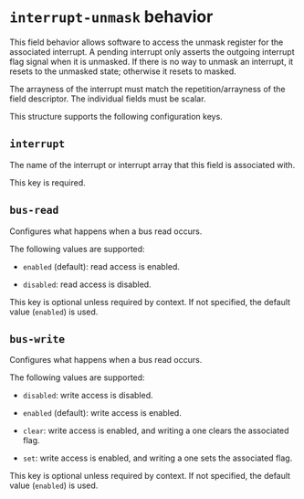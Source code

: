 # `interrupt-unmask` behavior

This field behavior allows software to access the unmask register
for the associated interrupt. A pending interrupt only asserts the outgoing
interrupt flag signal when it is unmasked. If there is no way to unmask an
interrupt, it resets to the unmasked state; otherwise it resets to masked.

The arrayness of the interrupt must match the repetition/arrayness of the
field descriptor. The individual fields must be scalar.

This structure supports the following configuration keys.

## `interrupt`

The name of the interrupt or interrupt array that this field is
associated with.

This key is required.

## `bus-read`

Configures what happens when a bus read occurs.

The following values are supported:

 - `enabled` (default): read access is enabled.

 - `disabled`: read access is disabled.

This key is optional unless required by context. If not specified, the default value (`enabled`) is used.

## `bus-write`

Configures what happens when a bus read occurs.

The following values are supported:

 - `disabled`: write access is disabled.

 - `enabled` (default): write access is enabled.

 - `clear`: write access is enabled, and writing a one clears the associated flag.

 - `set`: write access is enabled, and writing a one sets the associated flag.

This key is optional unless required by context. If not specified, the default value (`enabled`) is used.